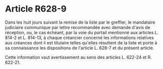 # Article R628-9

Dans les huit jours suivant la remise de la liste par le greffier, le mandataire judiciaire communique par lettre recommandée avec demande d'avis de réception, ou, le cas échéant, par la voie du portail mentionné aux articles L. 814-2 et L. 814-13, à chaque créancier concerné les informations relatives aux créances dont il est titulaire telles qu'elles résultent de la liste et porte à sa connaissance les dispositions de l'article L. 628-7 et du présent article.

Cette information vaut avertissement au sens des articles L. 622-24 et R. 622-21.
